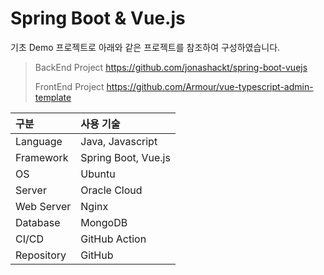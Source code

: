 # Spring Boot & Vue.js

기초 Demo 프로젝트로 아래와 같은 프로젝트를 참조하여 구성하였습니다.
> BackEnd Project <https://github.com/jonashackt/spring-boot-vuejs>
> 
> FrontEnd Project <https://github.com/Armour/vue-typescript-admin-template>

| 구분       | 사용 기술           |
| :--------- | :------------------ |
| Language   | Java, Javascript    |
| Framework  | Spring Boot, Vue.js |
| OS         | Ubuntu              |
| Server     | Oracle Cloud        |
| Web Server | Nginx               |
| Database   | MongoDB             |
| CI/CD      | GitHub Action       |
| Repository | GitHub              |